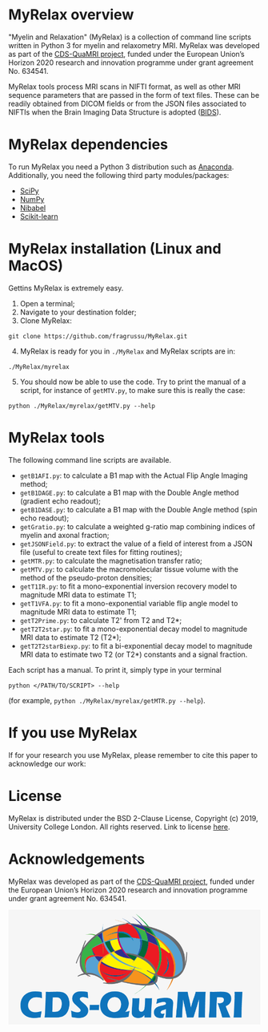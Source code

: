# MyRelax overview
"Myelin and Relaxation" (MyRelax) is a collection of command line scripts written in Python 3 for myelin and relaxometry MRI. MyRelax was developed as part of the [CDS-QuaMRI project](http://cds-quamri.eu), funded under the European Union’s Horizon 2020 research and innovation programme under grant agreement No. 634541.

MyRelax tools process MRI scans in NIFTI format, as well as other MRI sequence parameters that are passed in the form of text files. These can be readily obtained from DICOM fields or from the JSON files associated to NIFTIs when the Brain Imaging Data Structure is adopted ([BIDS](http://bids.neuroimaging.io)).

# MyRelax dependencies
To run MyRelax you need a Python 3 distribution such as [Anaconda](http://www.anaconda.com/distribution). Additionally, you need the following third party modules/packages:
* [SciPy](http://www.scipy.org)
* [NumPy](https://numpy.org)
* [Nibabel](http://nipy.org/nibabel)
* [Scikit-learn](http://scikit-learn.org/stable)


# MyRelax installation (Linux and MacOS)
Gettins MyRelax is extremely easy.

1. Open a terminal;
2. Navigate to your destination folder;
3. Clone MyRelax:
```
git clone https://github.com/fragrussu/MyRelax.git 
```
4. MyRelax is ready for you in `./MyRelax` and MyRelax scripts are in: 
```
./MyRelax/myrelax
```
5. You should now be able to use the code. Try to print the manual of a script, for instance of `getMTV.py`, to make sure this is really the case:
```
python ./MyRelax/myrelax/getMTV.py --help
```

# MyRelax tools
The following command line scripts are available.
* `getB1AFI.py`: to calculate a B1 map with the Actual Flip Angle Imaging method;
* `getB1DAGE.py`: to calculate a B1 map with the Double Angle method (gradient echo readout);
* `getB1DASE.py`: to calculate a B1 map with the Double Angle method (spin echo readout);
* `getGratio.py`: to calculate a weighted g-ratio map combining indices of myelin and axonal fraction;
* `getJSONField.py`: to extract the value of a field of interest from a JSON file (useful to create text files for fitting routines);
* `getMTR.py`: to calculate the magnetisation transfer ratio;
* `getMTV.py`: to calculate the macromolecular tissue volume with the method of the pseudo-proton densities;
* `getT1IR.py`: to fit a mono-exponential inversion recovery model to magnitude MRI data to estimate T1;
* `getT1VFA.py`: to fit a mono-exponential variable flip angle model to magnitude MRI data to estimate T1;
* `getT2Prime.py`: to calculate T2' from T2 and T2*;
* `getT2T2star.py`: to fit a mono-exponential decay model to magnitude MRI data to estimate T2 (T2*);
* `getT2T2starBiexp.py`: to fit a bi-exponential decay model to magnitude MRI data to estimate two T2 (or T2*) constants and a signal fraction.

Each script has a manual. To print it, simply type in your terminal
```
python </PATH/TO/SCRIPT> --help
```
(for example, `python ./MyRelax/myrelax/getMTR.py --help`).

# If you use MyRelax
If for your research you use MyRelax, please remember to cite this paper to acknowledge our work:

# License
MyRelax is distributed under the BSD 2-Clause License, Copyright (c) 2019, University College London. All rights reserved.
Link to license [here](http://github.com/fragrussu/MyRelax/blob/master/LICENSE).

# Acknowledgements
MyRelax was developed as part of the [CDS-QuaMRI project](http://cds-quamri.eu), funded under the European Union’s Horizon 2020 research and innovation programme under grant agreement No. 634541.

![CDSQuaMRI](https://github.com/fragrussu/MyRelax/blob/master/cdsquamri_logo.png)

